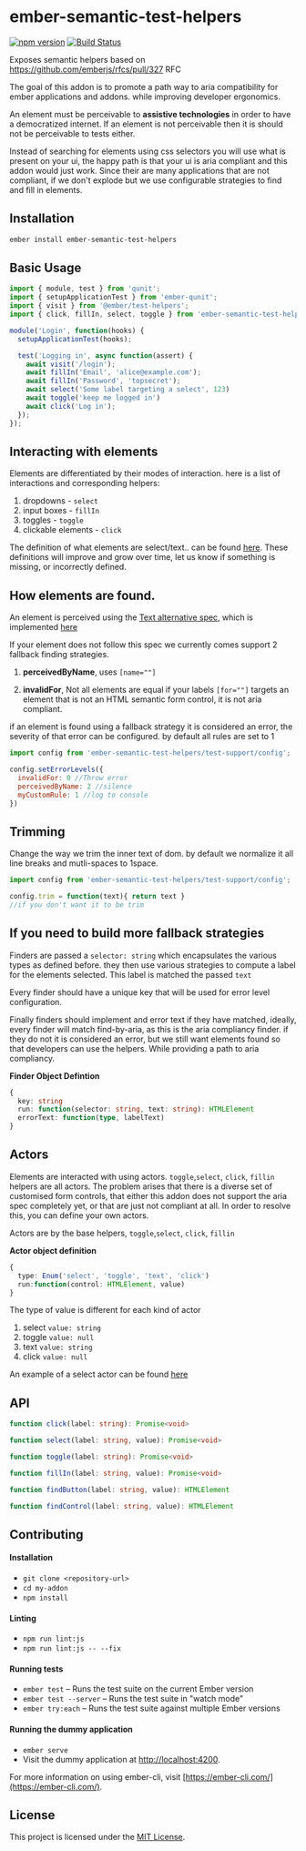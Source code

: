 # ember-semantic-test-helpers

[![npm version](https://badge.fury.io/js/ember-semantic-test-helpers.svg)](https://www.npmjs.com/package/ember-semantic-test-helpers)
[![Build Status](https://travis-ci.org/tradegecko/ember-semantic-test-helpers.svg?branch=master)](https://travis-ci.org/tradegecko/ember-semantic-test-helpers)


Exposes semantic helpers based on https://github.com/emberjs/rfcs/pull/327 RFC

The goal of this addon is to promote a path way to aria compatibility for ember applications and addons. while improving developer ergonomics.

An element must be perceivable to  **assistive technologies** in order to have a democratized internet.
If an element is not perceivable then it is should not be perceivable to tests either.

Instead of searching for elements using css selectors you will use what is present on your ui, the happy path is that your ui is aria compliant and this addon would just work. Since their are many applications that are not compliant, if we don't explode but we use configurable strategies to find and fill in elements.


Installation
------------------------------------------------------------------------------
```bash
ember install ember-semantic-test-helpers
```

Basic Usage
------------------------------------------------------------------------------

```js
import { module, test } from 'qunit';
import { setupApplicationTest } from 'ember-qunit';
import { visit } from '@ember/test-helpers';
import { click, fillIn, select, toggle } from 'ember-semantic-test-helpers/test-support';

module('Login', function(hooks) {
  setupApplicationTest(hooks);

  test('Logging in', async function(assert) {
    await visit('/login');
    await fillIn('Email', 'alice@example.com');
    await fillIn('Password', 'topsecret');
    await select('Some label targeting a select', 123)
    await toggle('keep me logged in')
    await click('Log in');
  });
});

```
Interacting with elements
------------------------------------------------------------------------------
Elements are differentiated by their modes of interaction. here is a list of interactions and corresponding helpers:
1. dropdowns - `select`
2. input boxes - `fillIn`
3. toggles - `toggle`
4. clickable elements - `click`

The definition of what elements are select/text.. can be found  [here](https://github.com/tradegecko/ember-semantic-test-helpers/blob/master/addon-test-support/definitions/types.js). These definitions will improve and grow over time, let us know if something is missing, or incorrectly defined.

How elements are found.
------------------------------------------------------------------------------
An element is perceived using the [Text alternative spec](https://www.w3.org/TR/accname-1.1/#mapping_additional_nd_te), which is implemented [here](https://github.com/tradegecko/semantic-dom-selectors/blob/master/src/finders/find-by-aria/compute-aria.js)


If your element does not follow this spec we currently comes support 2 fallback finding strategies.

1. **perceivedByName**, uses `[name=""]`

2. **invalidFor**, Not all elements are equal if your labels `[for=""]` targets an element that is not an HTML semantic form control, it is not aria compliant.

if an element is found using a fallback strategy it is considered an error, the severity of that error can be configured. by default all rules are set to 1

```js
import config from 'ember-semantic-test-helpers/test-support/config';

config.setErrorLevels({
  invalidFor: 0 //Throw error
  perceivedByName: 2 //silence
  myCustomRule: 1 //log to console
})

```

Trimming
------------------------------------------------------------------------------
Change the way we trim the inner text of dom. by default we normalize it all line breaks and mutli-spaces to 1space.

```js
import config from 'ember-semantic-test-helpers/test-support/config';

config.trim = function(text){ return text }
//if you don't want it to be trim
```

If you need to build more fallback strategies
------------------------------------------------------------------------------
Finders are passed a `selector: string` which encapsulates the various types as defined before. they then use various strategies to compute a label for the elements selected. This label is matched the passed `text`

Every finder should have a unique key that will be used for error level configuration.

Finally finders should implement and error text if they have matched, ideally, every finder will match find-by-aria, as this is the aria compliancy finder. if they do not it is considered an error, but we still want elements found so that developers can use the helpers. While providing a path to aria compliancy.

**Finder Object Defintion**
```ts
{
  key: string
  run: function(selector: string, text: string): HTMLElement
  errorText: function(type, labelText)
}
```
Actors
------------------------------------------------------------------------------
Elements are interacted with using actors. `toggle`,`select`, `click`, `fillin` helpers are all actors. The problem arises that there is a diverse set of customised form controls, that either this addon does not support the aria spec completely yet, or that are just not compliant at all. In order to resolve this, you can define your own actors.

Actors are by the base helpers, `toggle`,`select`, `click`, `fillin`

**Actor object definition**
```ts
{
  type: Enum('select', 'toggle', 'text', 'click')
  run:function(control: HTMLElement, value)
}
```
The type of value is different for each kind of actor

1. select `value: string`
2. toggle `value: null`
3. text `value: string`
4. click `value: null`

An example of a select actor can be found [here](https://github.com/tradegecko/ember-semantic-test-helpers/blame/master/tests/integration/components/custom-fillers-test.js#L19)

API
------------------------------------------------------------------------------
```ts
function click(label: string): Promise<void>
```

```ts
function select(label: string, value): Promise<void>
```

```ts
function toggle(label: string): Promise<void>
```

```ts
function fillIn(label: string, value): Promise<void>
```

```ts
function findButton(label: string, value): HTMLElement
```

```ts
function findControl(label: string, value): HTMLElement
```

Contributing
------------------------------------------------------------------------------

#### Installation

* `git clone <repository-url>`
* `cd my-addon`
* `npm install`

#### Linting

* `npm run lint:js`
* `npm run lint:js -- --fix`

#### Running tests

* `ember test` – Runs the test suite on the current Ember version
* `ember test --server` – Runs the test suite in "watch mode"
* `ember try:each` – Runs the test suite against multiple Ember versions

#### Running the dummy application

* `ember serve`
* Visit the dummy application at [http://localhost:4200](http://localhost:4200).

For more information on using ember-cli, visit [https://ember-cli.com/](https://ember-cli.com/).

License
------------------------------------------------------------------------------

This project is licensed under the [MIT License](LICENSE.md).
